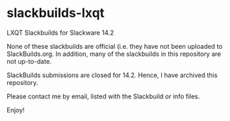 # slackbuilds-lxqt
LXQT Slackbuilds for Slackware 14.2

None of these slackbuilds are official (i.e. they have not been uploaded to SlackBuilds.org.
In addition, many of the slackbuilds in this repository are not up-to-date.

SlackBuilds submissions are closed for 14.2. Hence, I have archived this repository.

Please contact me by email, listed with the Slackbuild or info files.

Enjoy!
